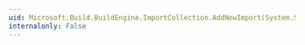 ```yaml
---
uid: Microsoft.Build.BuildEngine.ImportCollection.AddNewImport(System.String,System.String)
internalonly: False
---
```

